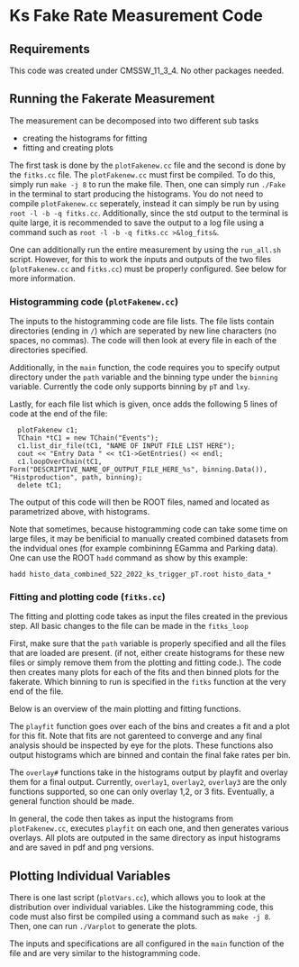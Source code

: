 # Ks Fake Rate Measurement Code

## Requirements

This code was created under CMSSW_11_3_4. No other packages needed.

## Running the Fakerate Measurement

The measurement can be decomposed into two different sub tasks

- creating the histograms for fitting
- fitting and creating plots

The first task is done by the `plotFakenew.cc` file and the second is done by the `fitks.cc` file. The `plotFakenew.cc` must first be compiled. To do this, simply run `make -j 8` to run the make file. Then, one can simply run `./Fake` in the terminal to start producing the histograms. You do not need to compile `plotFakenew.cc` seperately, instead it can simply be run by using `root -l -b -q fitks.cc`. Additionally, since the std output to the terminal is quite large, it is recommended to save the output to a log file using a command such as `root -l -b -q fitks.cc >&log_fits&`.

One can additionally run the entire measurement by using the `run_all.sh` script. However, for this to work the inputs and outputs of the two files (`plotFakenew.cc` and `fitks.cc`) must be properly configured. See below for more information.

### Histogramming code (`plotFakenew.cc`)

The inputs to the histogramming code are file lists. The file lists contain directories (ending in `/`) which are seperated by new line characters (no spaces, no commas). The code will then look at every file in each of the directories specified. 

Additionally, in the `main` function, the code requires you to specify output directory under the `path` variable and the binning type under the `binning` variable. Currently the code only supports binning by `pT` and `lxy`. 

Lastly, for each file list which is given, once adds the following 5 lines of code at the end of the file:

```
  plotFakenew c1;
  TChain *tC1 = new TChain("Events");
  c1.list_dir_file(tC1, "NAME OF INPUT FILE LIST HERE");
  cout << "Entry Data " << tC1->GetEntries() << endl;
  c1.loopOverChain(tC1, Form("DESCRIPTIVE_NAME_OF_OUTPUT_FILE_HERE_%s", binning.Data()), "Histproduction", path, binning);
  delete tC1;
```

The output of this code will then be ROOT files, named and located as parametrized above, with histograms.

Note that sometimes, because histogramming code can take some time on large files, it may be benificial to manually created combined datasets from the indvidual ones (for example combininng EGamma and Parking data). One can use the ROOT `hadd` command as show by this example:

```
hadd histo_data_combined_522_2022_ks_trigger_pT.root histo_data_*
```

### Fitting and plotting code (`fitks.cc`)

The fitting and plotting code takes as input the files created in the previous step. All basic changes to the file can be made in the `fitks_loop`

First, make sure that the `path` variable is properly specified and all the files that are loaded are present. (if not, either create histograms for these new files or simply remove them from the plotting and fitting code.). The code then creates many plots for each of the fits and then binned plots for the fakerate. Which binning to run is specified in the `fitks` function at the very end of the file.

Below is an overview of the main plotting and fitting functions.

The `playfit` function goes over each of the bins and creates a fit and a plot for this fit. Note that fits are not garenteed to converge and any final analysis should be inspected by eye for the plots. These functions also output histograms which are binned and contain the final fake rates per bin.

The `overlay#` functions take in the histograms output by playfit and overlay them for a final output. Currently, `overlay1`, `overlay2`, `overlay3` are the only functions supported, so one can only overlay 1,2, or 3 fits. Eventually, a general function should be made. 

In general, the code then takes as input the histograms from `plotFakenew.cc`, executes `playfit` on each one, and then generates various overlays. All plots are outputed in the same directory as input histograms and are saved in pdf and png versions.

## Plotting Individual Variables

There is one last script (`plotVars.cc`), which allows you to look at the distribution over individual variables. Like the histogramming code, this code must also first be compiled using a command such as `make -j 8`. Then, one can run `./Varplot` to generate the plots. 

The inputs and specifications are all configured in the `main` function of the file and are very similar to the histogramming code. 